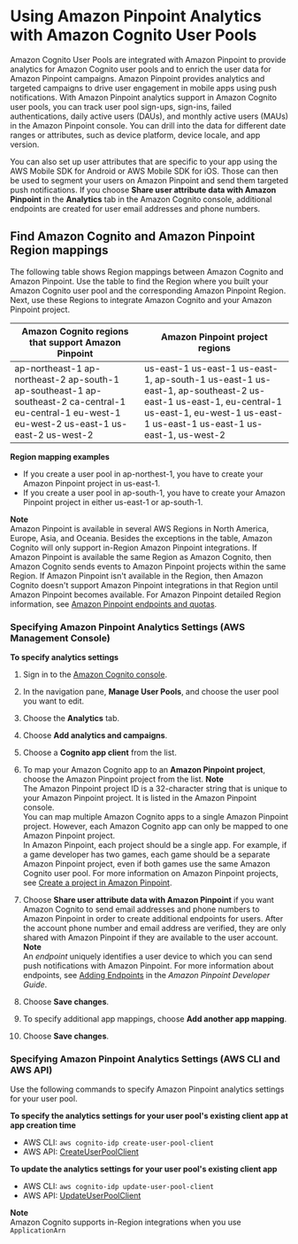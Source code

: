 # Using Amazon Pinpoint Analytics with Amazon Cognito User Pools<a name="cognito-user-pools-pinpoint-integration"></a>

Amazon Cognito User Pools are integrated with Amazon Pinpoint to provide analytics for Amazon Cognito user pools and to enrich the user data for Amazon Pinpoint campaigns\. Amazon Pinpoint provides analytics and targeted campaigns to drive user engagement in mobile apps using push notifications\. With Amazon Pinpoint analytics support in Amazon Cognito user pools, you can track user pool sign\-ups, sign\-ins, failed authentications, daily active users \(DAUs\), and monthly active users \(MAUs\) in the Amazon Pinpoint console\. You can drill into the data for different date ranges or attributes, such as device platform, device locale, and app version\.

You can also set up user attributes that are specific to your app using the AWS Mobile SDK for Android or AWS Mobile SDK for iOS\. Those can then be used to segment your users on Amazon Pinpoint and send them targeted push notifications\. If you choose **Share user attribute data with Amazon Pinpoint** in the **Analytics** tab in the Amazon Cognito console, additional endpoints are created for user email addresses and phone numbers\.

## Find Amazon Cognito and Amazon Pinpoint Region mappings<a name="cognito-user-pools-find-region-mappings"></a>

The following table shows Region mappings between Amazon Cognito and Amazon Pinpoint\. Use the table to find the Region where you built your Amazon Cognito user pool and the corresponding Amazon Pinpoint Region\. Next, use these Regions to integrate Amazon Cognito and your Amazon Pinpoint project\.


| Amazon Cognito regions that support Amazon Pinpoint | Amazon Pinpoint project regions | 
| --- | --- | 
|  ap\-northeast\-1 ap\-northeast\-2 ap\-south\-1 ap\-southeast\-1 ap\-southeast\-2 ca\-central\-1 eu\-central\-1 eu\-west\-1 eu\-west\-2 us\-east\-1 us\-east\-2 us\-west\-2  |  us\-east\-1 us\-east\-1 us\-east\-1, ap\-south\-1 us\-east\-1 us\-east\-1, ap\-southeast\-2 us\-east\-1 us\-east\-1, eu\-central\-1 us\-east\-1, eu\-west\-1 us\-east\-1 us\-east\-1 us\-east\-1 us\-east\-1, us\-west\-2  | 

**Region mapping examples**
+ If you create a user pool in ap\-northest\-1, you have to create your Amazon Pinpoint project in us\-east\-1\.
+ If you create a user pool in ap\-south\-1, you have to create your Amazon Pinpoint project in either us\-east\-1 or ap\-south\-1\.

**Note**  
Amazon Pinpoint is available in several AWS Regions in North America, Europe, Asia, and Oceania\. Besides the exceptions in the table, Amazon Cognito will only support in\-Region Amazon Pinpoint integrations\. If Amazon Pinpoint is available the same Region as Amazon Cognito, then Amazon Cognito sends events to Amazon Pinpoint projects within the same Region\. If Amazon Pinpoint isn't available in the Region, then Amazon Cognito doesn't support Amazon Pinpoint integrations in that Region until Amazon Pinpoint becomes available\. For Amazon Pinpoint detailed Region information, see [Amazon Pinpoint endpoints and quotas](https://docs.aws.amazon.com/general/latest/gr/pinpoint.html)\.

### Specifying Amazon Pinpoint Analytics Settings \(AWS Management Console\)<a name="cognito-user-pools-pinpoint-integration-console"></a>

**To specify analytics settings**

1. Sign in to the [Amazon Cognito console](https://console.aws.amazon.com/cognito/home)\.

1. In the navigation pane, **Manage User Pools**, and choose the user pool you want to edit\.

1. Choose the **Analytics** tab\.

1. Choose **Add analytics and campaigns**\.

1. Choose a **Cognito app client** from the list\.

1. To map your Amazon Cognito app to an **Amazon Pinpoint project**, choose the Amazon Pinpoint project from the list\.
**Note**  
The Amazon Pinpoint project ID is a 32\-character string that is unique to your Amazon Pinpoint project\. It is listed in the Amazon Pinpoint console\.  
You can map multiple Amazon Cognito apps to a single Amazon Pinpoint project\. However, each Amazon Cognito app can only be mapped to one Amazon Pinpoint project\.  
In Amazon Pinpoint, each project should be a single app\. For example, if a game developer has two games, each game should be a separate Amazon Pinpoint project, even if both games use the same Amazon Cognito user pool\. For more information on Amazon Pinpoint projects, see [Create a project in Amazon Pinpoint](https://docs.aws.amazon.com/pinpoint/latest/developerguide/mobile-push-create-project.html)\. 

1. Choose **Share user attribute data with Amazon Pinpoint** if you want Amazon Cognito to send email addresses and phone numbers to Amazon Pinpoint in order to create additional endpoints for users\. After the account phone number and email address are verified, they are only shared with Amazon Pinpoint if they are available to the user account\.
**Note**  
An *endpoint* uniquely identifies a user device to which you can send push notifications with Amazon Pinpoint\. For more information about endpoints, see [Adding Endpoints](https://docs.aws.amazon.com/pinpoint/latest/developerguide/endpoints.html) in the *Amazon Pinpoint Developer Guide*\.

1. Choose **Save changes**\.

1. To specify additional app mappings, choose **Add another app mapping**\.

1. Choose **Save changes**\.

### Specifying Amazon Pinpoint Analytics Settings \(AWS CLI and AWS API\)<a name="cognito-user-pools-pinpoint-integration-cli-api"></a>

Use the following commands to specify Amazon Pinpoint analytics settings for your user pool\.

**To specify the analytics settings for your user pool's existing client app at app creation time**
+ AWS CLI: `aws cognito-idp create-user-pool-client`
+ AWS API: [CreateUserPoolClient](https://docs.aws.amazon.com/cognito-user-identity-pools/latest/APIReference/API_CreateUserPoolClient.html)

**To update the analytics settings for your user pool's existing client app**
+ AWS CLI: `aws cognito-idp update-user-pool-client`
+ AWS API: [UpdateUserPoolClient](https://docs.aws.amazon.com/cognito-user-identity-pools/latest/APIReference/API_UpdateUserPoolClient.html)

**Note**  
Amazon Cognito supports in\-Region integrations when you use `ApplicationArn`